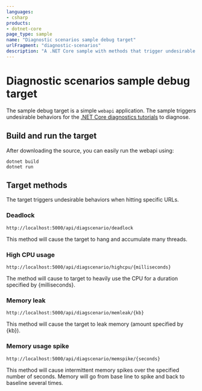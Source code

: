 ```yaml
---
languages:
- csharp
products:
- dotnet-core
page_type: sample
name: "Diagnostic scenarios sample debug target"
urlFragment: "diagnostic-scenarios"
description: "A .NET Core sample with methods that trigger undesirable behaviors to diagnose."
---
```

# Diagnostic scenarios sample debug target

The sample debug target is a simple `webapi` application. The sample triggers undesirable behaviors for the [.NET Core diagnostics tutorials](https://docs.microsoft.com/dotnet/core/diagnostics/index#net-core-diagnostics-tutorials) to diagnose.

## Build and run the target

After downloading the source, you can easily run the webapi using:

```console
dotnet build
dotnet run
```

## Target methods

The target triggers undesirable behaviors when hitting specific URLs.

### Deadlock

`http://localhost:5000/api/diagscenario/deadlock`

This method will cause the target to hang and accumulate many threads.

### High CPU usage

`http://localhost:5000/api/diagscenario/highcpu/{milliseconds}`

The method will cause to target to heavily use the CPU for a duration specified by {milliseconds}.

### Memory leak

`http://localhost:5000/api/diagscenario/memleak/{kb}`

This method will cause the target to leak memory (amount specified by {kb}).

### Memory usage spike

`http://localhost:5000/api/diagscenario/memspike/{seconds}`

This method will cause intermittent memory spikes over the specified number of seconds. Memory will go from base line to spike and back to baseline several times.

